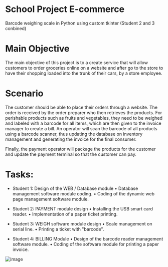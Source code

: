 # School Project E-commerce
Barcode weighing scale in Python using custom tkinter (Student 2 and 3 conbined)

# Main Objective
The main objective of this project is to a create service that will allow customers to order groceries online on a website and after go to the store to have their shopping loaded into the trunk of their cars, by a store employee. 

# Scenario
The customer should be able to place their orders through a website. The order is received by the order preparer who then retrieves the products. For perishable products such as fruits and vegetables, they need to be weighed and labeled with a barcode for all items, which are then given to the invoice manager to create a bill. An operator will scan the barcode of all products using a barcode scanner, thus updating the database on inventory management and generating the invoice for the final consumer.

Finally, the payment operator will package the products for the customer and update the payment terminal so that the customer can pay.

# Tasks:
- Student 1: Design of the WEB / Database module
    • Database management software module coding.
    • Coding of the dynamic web page management software module.
    
- Student 2: PAYMENT module design
    • Installing the USB smart card reader.
    • Implementation of a paper ticket printing.
              
- Student 3: WEIGH software module design
    • Scale management on serial line.
    • Printing a ticket with "barcode".
    
- Student 4: BILLING Module
    • Design of the barcode reader management software module.
    • Coding of the software module for printing a paper invoice.    

![image](https://user-images.githubusercontent.com/51377697/226215151-4cf83bd5-3ea9-4b44-abc5-f20e182b3582.png)
